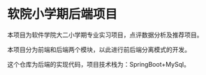 # 软院小学期后端项目

本项目为软件学院大二小学期专业实习项目，点评数据分析及推荐项目。

本项目分为前端和后端两个模块，以此进行前后端分离模式的开发。

这个仓库为后端的实现代码，项目技术栈为：SpringBoot+MySql。